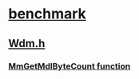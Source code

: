 # [benchmark](index.md)
## [Wdm.h](../wdm/index.md)
### [MmGetMdlByteCount function](../wdm/nf-wdm-mmgetmdlbytecount.md)
